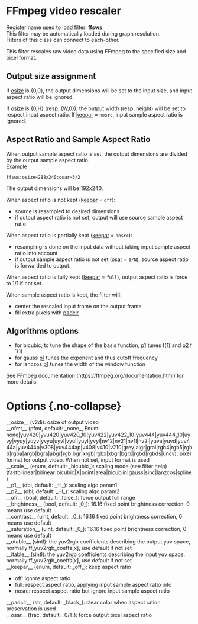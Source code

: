<!-- automatically generated - do not edit, patch gpac/applications/gpac/gpac.c -->

# FFmpeg video rescaler  
  
Register name used to load filter: __ffsws__  
This filter may be automatically loaded during graph resolution.  
Filters of this class can connect to each-other.  
  
This filter rescales raw video data using FFmpeg to the specified size and pixel format.  

## Output size assignment  
If [osize](#osize) is {0,0}, the output dimensions will be set to the input size, and input aspect ratio will be ignored.  
  
If [osize](#osize) is {0,H} (resp. {W,0}), the output width (resp. height) will be set to respect input aspect ratio. If [keepar](#keepar) = `nosrc`, input sample aspect ratio is ignored.  

## Aspect Ratio and Sample Aspect Ratio  
When output sample aspect ratio is set, the output dimensions are divided by the output sample aspect ratio.  
Example
```
ffsws:osize=288x240:osar=3/2
```
  
The output dimensions will be 192x240.  
  
When aspect ratio is not kept ([keepar](#keepar) = `off`):  

- source is resampled to desired dimensions  
- if output aspect ratio is not set, output will use source sample aspect ratio  

  
When aspect ratio is partially kept ([keepar](#keepar) = `nosrc`):  

- resampling is done on the input data without taking input sample aspect ratio into account  
- if output sample aspect ratio is not set ([osar](#osar) = `0/N`), source aspect ratio is forwarded to output.  

  
When aspect ratio is fully kept ([keepar](#keepar) = `full`), output aspect ratio is force to 1/1 if not set.  
  
When sample aspect ratio is kept, the filter will:  

- center the rescaled input frame on the output frame  
- fill extra pixels with [padclr](#padclr)  

  
## Algorithms options  

- for bicubic, to tune the shape of the basis function, [p1](#p1) tunes f(1) and [p2](#p2) f´(1)  
- for gauss [p1](#p1) tunes the exponent and thus cutoff frequency  
- for lanczos [p1](#p1) tunes the width of the window function  

  
See FFmpeg documentation (https://ffmpeg.org/documentation.html) for more details  
  

# Options  {.no-collapse}  
  
<div markdown class="option">  
<a id="osize" data-level="basic">__osize__</a> (v2di): osize of output video  
</div>  
<div markdown class="option">  
<a id="ofmt" data-level="basic">__ofmt__</a> (pfmt, default: _none_, Enum: none|yuv420|yvu420|yuv420_10|yuv422|yuv422_10|yuv444|yuv444_10|uyvy|vyuy|yuyv|yvyu|uyvl|vyul|yuyl|yvyl|nv12|nv21|nv1l|nv2l|yuva|yuvd|yuv444a|yuv444p|v308|yuv444ap|v408|v410|v210|grey|algr|gral|rgb4|rgb5|rgb6|rgba|argb|bgra|abgr|rgb|bgr|xrgb|rgbx|xbgr|bgrx|rgbd|rgbds|uncv): pixel format for output video. When not set, input format is used  
</div>  
  
<div markdown class="option">  
<a id="scale">__scale__</a> (enum, default: _bicubic_): scaling mode (see filter help) (fastbilinear|bilinear|bicubic|X|point|area|bicublin|gauss|sinc|lanzcos|spline)  
</div>  
  
<div markdown class="option">  
<a id="p1">__p1__</a> (dbl, default: _+I_): scaling algo param1  
</div>  
<div markdown class="option">  
<a id="p2">__p2__</a> (dbl, default: _+I_): scaling algo param2  
</div>  
<div markdown class="option">  
<a id="ofr">__ofr__</a> (bool, default: _false_): force output full range  
</div>  
<div markdown class="option">  
<a id="brightness">__brightness__</a> (bool, default: _0_): 16.16 fixed point brightness correction, 0 means use default  
</div>  
<div markdown class="option">  
<a id="contrast">__contrast__</a> (uint, default: _0_): 16.16 fixed point brightness correction, 0 means use default  
</div>  
<div markdown class="option">  
<a id="saturation">__saturation__</a> (uint, default: _0_): 16.16 fixed point brightness correction, 0 means use default  
</div>  
<div markdown class="option">  
<a id="otable">__otable__</a> (sintl): the yuv2rgb coefficients describing the output yuv space, normally ff_yuv2rgb_coeffs[x], use default if not set  
</div>  
<div markdown class="option">  
<a id="itable">__itable__</a> (sintl): the yuv2rgb coefficients describing the input yuv space, normally ff_yuv2rgb_coeffs[x], use default if not set  
</div>  
<div markdown class="option">  
<a id="keepar">__keepar__</a> (enum, default: _off_): keep aspect ratio  

- off: ignore aspect ratio  
- full: respect aspect ratio, applying input sample aspect ratio info  
- nosrc: respect aspect ratio but ignore input sample aspect ratio  
</div>  
  
<div markdown class="option">  
<a id="padclr">__padclr__</a> (str, default: _black_): clear color when aspect ration preservation is used  
</div>  
<div markdown class="option">  
<a id="osar">__osar__</a> (frac, default: _0/1_): force output pixel aspect ratio  
</div>  
  
